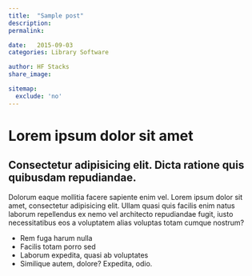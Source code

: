 ```yaml
---
title:  "Sample post"
description:
permalink:

date:   2015-09-03
categories: Library Software

author: HF Stacks
share_image:

sitemap:
  exclude: 'no'
---
```

# Lorem ipsum dolor sit amet

## Consectetur adipisicing elit. Dicta ratione quis quibusdam repudiandae.

Dolorum eaque mollitia facere sapiente enim vel. Lorem ipsum dolor sit amet, consectetur adipisicing elit. Ullam quasi quis facilis enim natus laborum repellendus ex nemo vel architecto repudiandae fugit, iusto necessitatibus eos a voluptatem alias voluptas totam cumque nostrum?
- Rem fuga harum nulla
- Facilis totam porro sed
- Laborum expedita, quasi ab voluptates
- Similique autem, dolore? Expedita, odio.